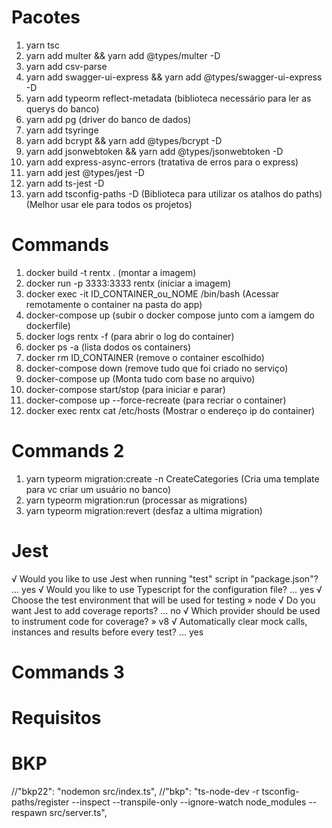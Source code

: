 # Pacotes
1. yarn tsc
2. yarn add multer && yarn add @types/multer -D
3. yarn add csv-parse
4. yarn add swagger-ui-express && yarn add @types/swagger-ui-express -D
5. yarn add typeorm reflect-metadata (biblioteca necessário para ler as querys do banco)
6. yarn add pg (driver do banco de dados)
7. yarn add tsyringe
8. yarn add bcrypt && yarn add @types/bcrypt -D
9. yarn add jsonwebtoken && yarn add @types/jsonwebtoken -D
10. yarn add express-async-errors (tratativa de erros para o express)
11. yarn add jest @types/jest -D
12. yarn add ts-jest -D
13. yarn add tsconfig-paths -D (Biblioteca para utilizar os atalhos do paths) (Melhor usar ele para todos os projetos)
  

# Commands
1. docker build -t rentx .            (montar a imagem)
2. docker run -p 3333:3333 rentx      (iniciar a imagem)
3. docker exec -it ID_CONTAINER_ou_NOME /bin/bash   (Acessar remotamente o container na pasta do app)
4. docker-compose up (subir o docker compose junto com a iamgem do dockerfile)
5. docker logs rentx -f (para abrir o log do container)
6. docker ps -a (lista dodos os containers)
7. docker rm ID_CONTAINER (remove o container escolhido)
8. docker-compose down (remove tudo que foi criado no serviço)
9. docker-compose up (Monta tudo com base no arquivo)
10. docker-compose start/stop (para iniciar e parar)
11. docker-compose up --force-recreate (para recriar o container)
12. docker exec rentx cat /etc/hosts (Mostrar o endereço ip do container)

# Commands 2
1. yarn typeorm migration:create -n CreateCategories (Cria uma template para vc criar um usuário no banco)
2. yarn typeorm migration:run (processar as migrations)
3. yarn typeorm migration:revert (desfaz a ultima migration)

# Jest
√ Would you like to use Jest when running "test" script in "package.json"? ... yes
√ Would you like to use Typescript for the configuration file? ... yes
√ Choose the test environment that will be used for testing » node
√ Do you want Jest to add coverage reports? ... no
√ Which provider should be used to instrument code for coverage? » v8
√ Automatically clear mock calls, instances and results before every test? ... yes
    
# Commands 3











# Requisitos


# BKP
//"bkp22": "nodemon src/index.ts",
    //"bkp": "ts-node-dev -r tsconfig-paths/register --inspect --transpile-only --ignore-watch node_modules --respawn src/server.ts",